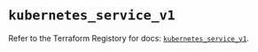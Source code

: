 # `kubernetes_service_v1`

Refer to the Terraform Registory for docs: [`kubernetes_service_v1`](https://registry.terraform.io/providers/hashicorp/kubernetes/2.25.1/docs/resources/service_v1).

